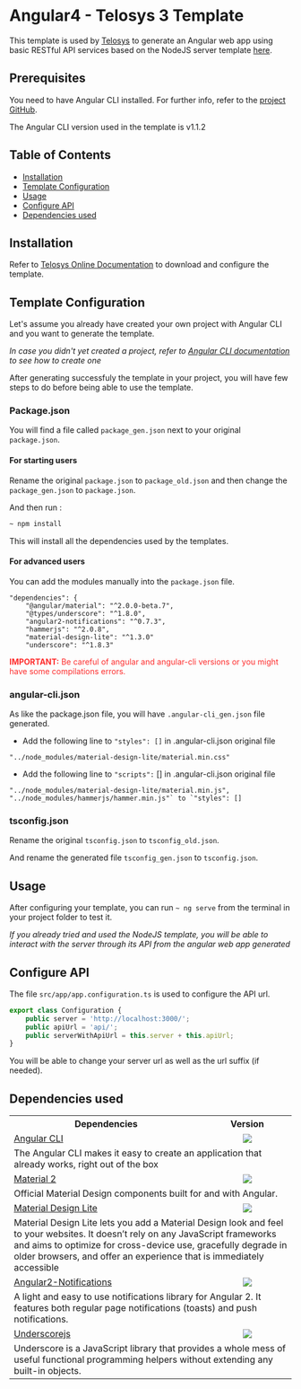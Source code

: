 # Angular4 - Telosys 3 Template

This template is used by [Telosys](http://www.telosys.org/) to generate an Angular web app using basic RESTful API services based on the NodeJS server template [here](https://github.com/so-technology-watch/telosys-templates-nodejs).

## Prerequisites

You need to have Angular CLI installed. For further info, refer to the [project GitHub](https://github.com/angular/angular-cli).

The Angular CLI version used in the template is v1.1.2

## Table of Contents

* [Installation](#installation)
* [Template Configuration](#template-configuration)
* [Usage](#usage)
* [Configure API](#configure-api)
* [Dependencies used](#dependencies-used)

## Installation

Refer to [Telosys Online Documentation](https://sites.google.com/site/telosystools/getting-started) to download and configure the template.

## Template Configuration

Let's assume you already have created your own project with Angular CLI and you want to generate the template.

*In case you didn't yet created a project, refer to [Angular CLI documentation](https://github.com/angular/angular-cli#generating-and-serving-an-angular-project-via-a-development-server) to see how to create one*

After generating successfuly the template in your project, you will have few steps to do before being able to use the template.

### Package.json

You will find a file called `package_gen.json` next to your original `package.json`.

#### For starting users

Rename the original `package.json` to `package_old.json` and then change the `package_gen.json` to `package.json`. 

And then run :
```bash
~ npm install
```

This will install all the dependencies used by the templates.

#### For advanced users

You can add the modules manually into the `package.json` file.

```
"dependencies": {
    "@angular/material": "^2.0.0-beta.7",
    "@types/underscore": "^1.8.0",
    "angular2-notifications": "^0.7.3",
    "hammerjs": "^2.0.8",
    "material-design-lite": "^1.3.0"
    "underscore": "^1.8.3"
```

<span style="color:#fe2e2e">**IMPORTANT:** Be careful of angular and angular-cli versions or you might have some compilations errors.</span>

### angular-cli.json

As like the package.json file, you will have `.angular-cli_gen.json` file generated.

* Add the following line to `"styles": []` in .angular-cli.json original file

`"../node_modules/material-design-lite/material.min.css"`

* Add the following line to `"scripts":` [] in .angular-cli.json original file

```
"../node_modules/material-design-lite/material.min.js",
"../node_modules/hammerjs/hammer.min.js"` to `"styles": []
```

### tsconfig.json

Rename the original `tsconfig.json` to `tsconfig_old.json`.

And rename the generated file `tsconfig_gen.json` to `tsconfig.json`.


## Usage

After configuring your template, you can run `~ ng serve` from the terminal in your project folder to test it.

*If you already tried and used the NodeJS template, you will be able to interact with the server through its API from the angular web app generated*

## Configure API

The file `src/app/app.configuration.ts` is used to configure the API url.

```javascript
export class Configuration {
    public server = 'http://localhost:3000/';
    public apiUrl = 'api/';
    public serverWithApiUrl = this.server + this.apiUrl;
}
```

You will be able to change your server url as well as the url suffix (if needed).

## Dependencies used
 
 <table>
  <tbody>
    <tr>
      <th align="center">Dependencies</th>
      <th align="center">Version</th>
    </tr>
    <tr>
      <td>
      <a href="https://github.com/angular/angular-cli">Angular CLI</a>
      </td>
      <td align="center">
        <img src="https://img.shields.io/badge/version-1.1.2-brightgreen.svg" />
      </td>
    </tr>
    <tr>
    	<td colspan="2">
        	The Angular CLI makes it easy to create an application that already works, right out of the box
        </td>
    </tr>
    <tr>
      <td>
      <a href="https://material.angular.io/">Material 2</a>
      </td>
      <td align="center">
        <img src="https://img.shields.io/badge/version-2.0.0.beta.7-brightgreen.svg" />
      </td>
    </tr>
    <tr>
    	<td colspan="2">
        	Official Material Design components built for and with Angular.
        </td>
    </tr>
    <tr>
      <td>
      <a href="https://getmdl.io/">Material Design Lite</a>
      </td>
      <td align="center">
        <img src="https://img.shields.io/badge/version-1.3.0-brightgreen.svg" />
      </td>
    </tr>
    <tr>
    	<td colspan="2">
        	Material Design Lite lets you add a Material Design look and feel to your websites. It doesn’t rely on any JavaScript frameworks and aims to optimize for cross-device use, gracefully degrade in older browsers, and offer an experience that is immediately accessible
        </td>
    </tr>
    <tr>
      <td>
      <a href="https://github.com/flauc/angular2-notifications">Angular2-Notifications</a>
      </td>
      <td align="center">
        <img src="https://img.shields.io/badge/version-0.7.3-brightgreen.svg" />
      </td>
    </tr>
    <tr>
    	<td colspan="2">
        	A light and easy to use notifications library for Angular 2. It features both regular page notifications (toasts) and push notifications.
        </td>
    </tr>
    <tr>
      <td>
      <a href="http://http//underscorejs.org/">Underscorejs</a>
      </td>
      <td align="center">
        <img src="https://img.shields.io/badge/version-1.8.3-brightgreen.svg" />
      </td>
    </tr>
    <tr>
    	<td colspan="2">
        	Underscore is a JavaScript library that provides a whole mess of useful functional programming helpers without extending any built-in objects.
        </td>
    </tr>
  </tbody>
</table>

